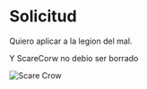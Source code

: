 # Solicitud

Quiero aplicar a la legion del mal.

Y ScareCorw no debio ser borrado

![Scare Crow](https://vignette.wikia.nocookie.net/batman/images/f/f7/Scary_hit.jpg)
